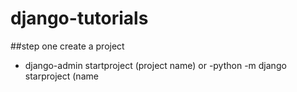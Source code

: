 # django-tutorials

##step one create a project
- django-admin startproject (project name) or 
-python -m django starproject (name
